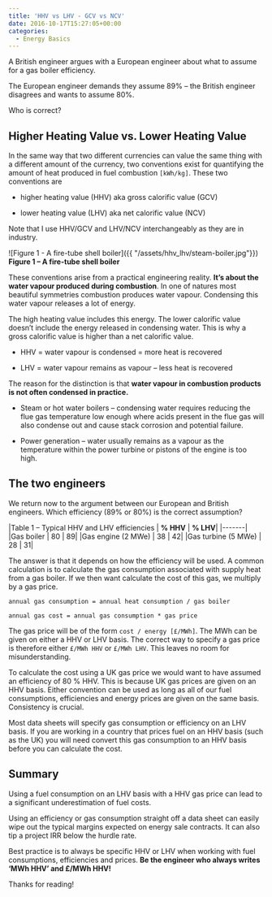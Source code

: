 ```yaml
---
title: 'HHV vs LHV - GCV vs NCV'
date: 2016-10-17T15:27:05+00:00
categories:
  - Energy Basics
---
```


A British engineer argues with a European engineer about what to assume for a gas boiler efficiency.

The European engineer demands they assume 89% –  the British engineer disagrees and wants to assume 80%.

Who is correct?

## Higher Heating Value vs. Lower Heating Value

In the same way that two different currencies can value the same thing with a different amount of the currency, two conventions exist for quantifying the amount of heat produced in fuel combustion `[kWh/kg]`.  These two conventions are

- higher heating value (HHV) aka gross calorific value (GCV)

- lower heating value (LHV) aka net calorific value (NCV)

Note that I use HHV/GCV and LHV/NCV interchangeably as they are in industry.

![Figure 1 - A fire-tube shell boiler]({{ "/assets/hhv_lhv/steam-boiler.jpg"}})
**Figure 1 – A fire-tube shell boiler**

These conventions arise from a practical engineering reality.  **It’s about the water vapour produced during combustion**.  In one of natures most beautiful symmetries combustion produces water vapour.  Condensing this water vapour releases a lot of energy.

The high heating value includes this energy.  The lower calorific value doesn’t include the energy released in condensing water.  This is why a gross calorific value is higher than a net calorific value.

- HHV = water vapour is condensed = more heat is recovered

- LHV = water vapour remains as vapour – less heat is recovered

The reason for the distinction is that **water vapour in combustion products is not often condensed in practice.**  

- Steam or hot water boilers – condensing water requires reducing the flue gas temperature low enough where acids present in the flue gas will also condense out and cause stack corrosion and potential failure.

- Power generation – water usually remains as a vapour as the temperature within the power turbine or pistons of the engine is too high.

## The two engineers

We return now to the argument between our European and British engineers.  Which efficiency (89% or 80%) is the correct assumption?

|Table 1 – Typical HHV and LHV efficiencies | **% HHV** | **% LHV**|
|-------|
|Gas boiler | 80 | 89|
|Gas engine (2 MWe) | 38	| 42|
|Gas turbine (5 MWe) | 28 | 31|

The answer is that it depends on how the efficiency will be used.  A common calculation is to calculate the gas consumption associated with supply heat from a gas boiler.  If we then want calculate the cost of this gas, we multiply by a gas price.  

```
annual gas consumption = annual heat consumption / gas boiler

annual gas cost = annual gas consumption * gas price
```

The gas price will be of the form `cost / energy [£/MWh]`.  The MWh can be given on either a HHV or LHV basis.  The correct way to specify a gas price is therefore either `£/MWh HHV` or `£/MWh LHV`.  This leaves no room for misunderstanding.

To calculate the cost using a UK gas price we would want to have assumed an efficiency of 80 % HHV.  This is because UK gas prices are given on an HHV basis.  Either convention can be used as long as all of our fuel consumptions, efficiencies and energy prices are given on the same basis.  Consistency is crucial.

Most data sheets will specify gas consumption or efficiency on an LHV basis.  If you are working in a country that prices fuel on an HHV basis (such as the UK) you will need convert this gas consumption to an HHV basis before you can calculate the cost.

## Summary

Using a fuel consumption on an LHV basis with a HHV gas price can lead to a significant underestimation of fuel costs.

Using an efficiency or gas consumption straight off a data sheet can easily wipe out the typical margins expected on energy sale contracts.  It can also tip a project IRR below the hurdle rate.

Best practice is to always be specific HHV or LHV when working with fuel consumptions, efficiencies and prices.  **Be the engineer who always writes ‘MWh HHV’ and £/MWh HHV!**

Thanks for reading!
